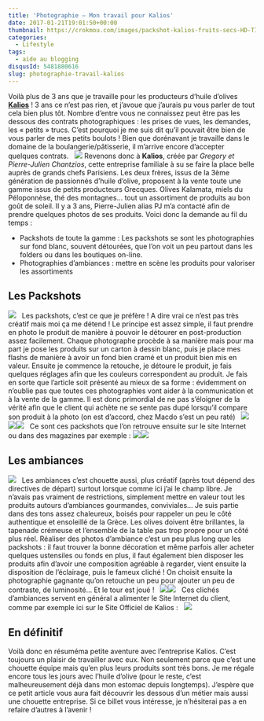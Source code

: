 ```yaml
---
title: 'Photographie – Mon travail pour Kalios'
date: 2017-01-21T19:01:50+00:00
thumbnail: https://crokmou.com/images/packshot-kalios-fruits-secs-HD-TIFF.png
categories:
  - Lifestyle
tags:
  - aide au blogging
disqusId: 5481880616
slug: photographie-travail-kalios
---
```


Voilà plus de 3 ans que je travaille pour les producteurs d’huile d’olives **[Kalios](http://mykalios.com/)** ! 3 ans ce n’est pas rien, et j’avoue que j’aurais pu vous parler de tout cela bien plus tôt. Nombre d’entre vous ne connaissez peut être pas les dessous des contrats photographiques : les prises de vues, les demandes, les « petits » trucs. C’est pourquoi je me suis dit qu’il pouvait être bien de vous parler de mes petits boulots ! Bien que dorénavant je travaille dans le domaine de la boulangerie/pâtisserie, il m’arrive encore d’accepter quelques contrats.   ![](https://crokmou.com/images/Capture-d---e--cran-2017-01-21-a---15.57.52_aaoitk.png) Revenons donc à **Kalios**, créée par _Gregory et Pierre-Julien Chantzios_, cette entreprise familiale à su se faire la place belle auprès de grands chefs Parisiens. Les deux frères, issus de la 3ème génération de passionnés d’huile d’olive, proposent à la vente toute une gamme issus de petits producteurs Grecques. Olives Kalamata, miels du Péloponnèse, thé des montagnes… tout un assortiment de produits au bon goût de soleil. Il y a 3 ans, Pierre-Julien alias PJ m’a contacté afin de prendre quelques photos de ses produits. Voici donc la demande au fil du temps :
* Packshots de toute la gamme : Les packshots se sont les photographies sur fond blanc, souvent détourées, que l’on voit un peu partout dans les folders ou dans les boutiques on-line.
* Photographies d’ambiances : mettre en scène les produits pour valoriser les assortiments

## Les Packshots 

![](https://crokmou.com/images/packshot-kalios-huiles_a3gmtt.jpg)   Les packshots, c’est ce que je préfère ! A dire vrai ce n’est pas très créatif mais moi ça me détend ! Le principe est assez simple, il faut prendre en photo le produit de manière à pouvoir le détourer en post-production assez facilement. Chaque photographe procède à sa manière mais pour ma part je pose les produits sur un carton à dessin blanc, puis je place mes flashs de manière à avoir un fond bien cramé et un produit bien mis en valeur. Ensuite je commence la retouche, je détoure le produit, je fais quelques réglages afin que les couleurs correspondent au produit. Je fais en sorte que l’article soit présenté au mieux de sa forme : évidemment on n’oublie pas que toutes ces photographies vont aider à la communication et à la vente de la gamme. Il est donc primordial de ne pas s’éloigner de la vérité afin que le client qui achète ne se sente pas dupé lorsqu’il compare son produit à la photo (on est d’accord, chez Macdo s’est un peu raté)   ![](https://crokmou.com/images/Capture-d---e--cran-2017-01-21-a---16.11.47_rg6e0k.png) ![](https://crokmou.com/images/Capture-d---e--cran-2017-01-21-a---16.11.09_rdy3im.png)![](https://crokmou.com/images/Capture-d---e--cran-2017-01-21-a---16.11.30_vc4apo.png)   Ce sont ces packshots que l’on retrouve ensuite sur le site Internet ou dans des magazines par exemple : ![](https://crokmou.com/images/Capture-d---e--cran-2017-01-21-a---16.31.15_byufac.png)![](https://crokmou.com/images/marie-claire-idee_xehrqj.png)

## Les ambiances

![](https://crokmou.com/images/kalios-ambiance-olives_lhfyof.png)   Les ambiances c’est chouette aussi, plus créatif (après tout dépend des directives de départ) surtout lorsque comme ici j’ai le champ libre. Je n’avais pas vraiment de restrictions, simplement mettre en valeur tout les produits autours d’ambiances gourmandes, conviviales… Je suis partie dans des tons assez chaleureux, boisés pour rappeler un peu le côté authentique et ensoleillé de la Grèce. Les olives doivent être brillantes, la tapenade crémeuse et l’ensemble de la table pas trop propre pour un côté plus réel. Réaliser des photos d’ambiance c’est un peu plus long que les packshots : il faut trouver la bonne décoration et même parfois aller acheter quelques ustensiles ou fonds en plus, il faut également bien disposer les produits afin d’avoir une composition agréable à regarder, vient ensuite la disposition de l’éclairage, puis le fameux cliché ! On choisit ensuite la photographie gagnante qu’on retouche un peu pour ajouter un peu de contraste, de luminosité… Et le tour est joué !   ![](https://crokmou.com/images/kalios-ambiance-miels_eobozx.png)![](https://crokmou.com/images/ambiance-kalios-gressins-BD-PNG_cdgb1u.png)   Ces clichés d’ambiances servent en général a alimenter le Site Internet du client, comme par exemple ici sur le Site Officiel de Kalios :   ![](https://crokmou.com/images/Capture-d---e--cran-2017-01-21-a---16.44.21_buupkv.png)

## En définitif

Voilà donc en résuméma petite aventure avec l’entreprise Kalios. C’est toujours un plaisir de travailler avec eux. Non seulement parce que c’est une chouette équipe mais qu’en plus leurs produits sont très bons. Je me régale encore tous les jours avec l’huile d’olive (pour le reste, c’est malheureusement déjà dans mon estomac depuis longtemps). J’espère que ce petit article vous aura fait découvrir les dessous d’un métier mais aussi une chouette entreprise. Si ce billet vous intéresse, je n’hésiterai pas a en refaire d’autres à l’avenir !